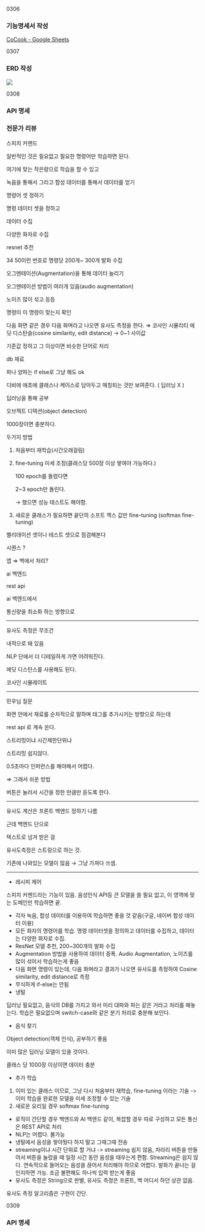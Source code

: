 0306 

### 기능명세서 작성

[CoCook - Google Sheets](https://docs.google.com/spreadsheets/d/1zkbUUTM7u95iIkUOWzOjrRlMH-YVcKjaYatXHJFF1fw/edit#gid=2066790816)

0307

### ERD 작성

![](C:\Users\SSAFY\AppData\Roaming\marktext\images\2023-03-07-16-36-04-CoCook.png)

0308

### API 명세

### 전문가 리뷰

스피치 커맨드

일반적인 것은 필요없고 필요한 명령어만 학습하면 된다.

여기에 맞는 작은량으로 학습을 할 수 있고

녹음을 통해서 그리고 합성 데이터를 통해서 데이터를 얻기

명령어 셋 정하기

명령 데이터 셋을 정하고

데이터 수집

다양한 화자로 수집

resnet 추천

34 50이런 번호로 명령당 200개~ 300개 발화 수집

오그멘테이션(Augmentation)을 통해 데이터 늘리기

오그멘테이션 방법이 여러개 있음(audio augmentation)

노이즈 많이 섞고 등등

명령이 이 명령이 맞는지 확인

다음 화면 같은 경우 다음 화며라고 나오면 유사도 측정을 한다. ⇒ 코사인 시뮬리티 에딧 디스탄슬(cosine similarity, edit distance) → 0~1 사이값

기준값 정하고 그 이상이면 비슷한 단어로 처리

db 재료

파나 양파는 if else로 그냥 해도 ok

디비에 애초에 클래스나 케이스로 담아두고 매칭되는 것만 보여준다. ( 딥러닝 X )

딥러닝을 통해 공부

오브젝트 디텍션(object detection)

1000장이면 충분하다.

두가지 방법

1. 처음부터 재학습(시간오래걸림)

2. fine-tuning 미세 조정(클래스당 500장 이상 쌓여야 가능하다.)
   
   100 epoch를 돌렸다면
   
   2~3 epoch만 돌린다.
   
   → 했으면 성능 테스트도 해야함.

3. 새로운 클래스가 필요하면 끝단의 소프트 맥스 값만 fine-tuning (softmax fine-tuning)

벨리데이션 셋이나 테스트 셋으로 점검해본다

시퀀스 ?

앱 ⇒ 백에서 처리?

ai 백엔드

rest api

ai 백엔드에서

통신량을 최소화 하는 방향으로

---

유사도 측정은 무조건

내적으로 돼 있음

NLP 단에서 더 디테일하게 가면 어려워진다.

에딧 디스탄스를 사용해도 된다.

코사인 시뮬레이트

---

민우님 질문

화면 안에서 재료를 순차적으로 말하며 태그를 추가시키는 방향으로 하는데

rest api 로 계속 쏜다.

스트리밍이냐 시간제한단위냐

스트리밍 쉽지않다.

0.5초마다 인퍼런스를 해야해서 어렵다.

⇒ 그래서 쉬운 방법

버튼은 눌러서 시간을 정한 만큼만 듣도록 한다.

---

유사도 계산은 프론트 백엔드 정하기 나름

근데 백엔드 단으로

텍스트로 넘겨 받은 걸

유사도측정은 스트링으로 하는 것.

기존에 나와있는 모델이 많음 → 그냥 가져다 쓰셈.

---

- 레시피 제어

스피치 커멘드라는 기능이 있음. 음성인식 API등 큰 모델을 쓸 필요 없고, 이 영역에 맞는 도메인만 학습하면 끝.

- 각자 녹음, 합성 데이터를 이용하여 학습하면 좋을 것 같음(구글, 네이버 합성 데이터 이용)
- 모든 화자의 명령어를 학습. 명령 데이터셋을 정의하고 데이터를 수집하고, 데이터는 다양한 화자로 수집.
- ResNet 모델 추천, 200~300개의 발화 수집
- Augmentation 방법을 사용하여 데이터 증폭. Audio Augmentation, 노이즈를 많이 섞어서 학습하는게 좋음
- 다음 화면 명령이 있는데, 다음 화며라고 결과가 나오면 유사도를 측정하여 Cosine similarity, edit distance로 측정
- 무식하게 if-else는 안됨
- 냉털

딥러닝 필요없고, 음식의 DB를 가지고 와서 미리 대파와 파는 같은 거라고 처리를 해놓는다. 학습은 필요없으며 switch-case와 같은 분기 처리로 충분해 보인다.

- 음식 찾기

Object detection(객체 인식), 공부하기 좋음

이미 많은 딥러닝 모델이 있을 것이다.

클래스 당 1000장 이상이면 데이터 충분

- 추가 학습
1. 이미 있는 클래스 이므로, 그냥 다시 처음부터 재학습, fine-tuning 이라는 기술 -> 이미 학습을 완료한 모델을 미세 조정할 수 있는 기술
2. 새로운 요리일 경우 softmax fine-tuning
- 로직이 간단할 경우 백엔드와 AI 백엔드 같이, 복잡할 경우 따로 구성하고 모든 통신은 REST API로 처리
- NLP는 어렵다. 불가능
- 냉털에서 음성을 쌓아뒀다 하지 말고 그때그때 전송
- streaming이냐 시간 단위로 할 거냐 -> streaming 쉽지 않음, 차라리 버튼을 만들어서 버튼을 눌렀을 때 일정 시간 동안 음성을 태우는게 편함. Streaming은 쉽지 않다. 연속적으로 들어오는 음성을 끊어서 처리해야 하므로 어렵다. 발화가 끝나는 걸 인지하면 가능. 조금 불편해도 하나씩 입력 받는게 좋음
- 유사도 측정은 String으로 판별, 유사도 측정은 프론트, 백 어디서 하던 상관 없음.

유사도 측정 알고리즘은 구현이 간단.



0309

### API 명세
